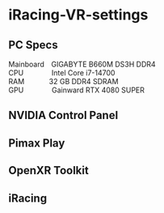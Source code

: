 # iRacing-VR-settings
## PC Specs
Mainboard&emsp;GIGABYTE B660M DS3H DDR4  
CPU&emsp;&emsp;&emsp;&emsp;Intel Core i7-14700  
RAM&emsp;&emsp;&emsp;&ensp;32 GB DDR4 SDRAM  
GPU&emsp;&emsp;&emsp;&emsp;Gainward RTX 4080 SUPER  

## NVIDIA Control Panel

## Pimax Play

## OpenXR Toolkit

## iRacing
